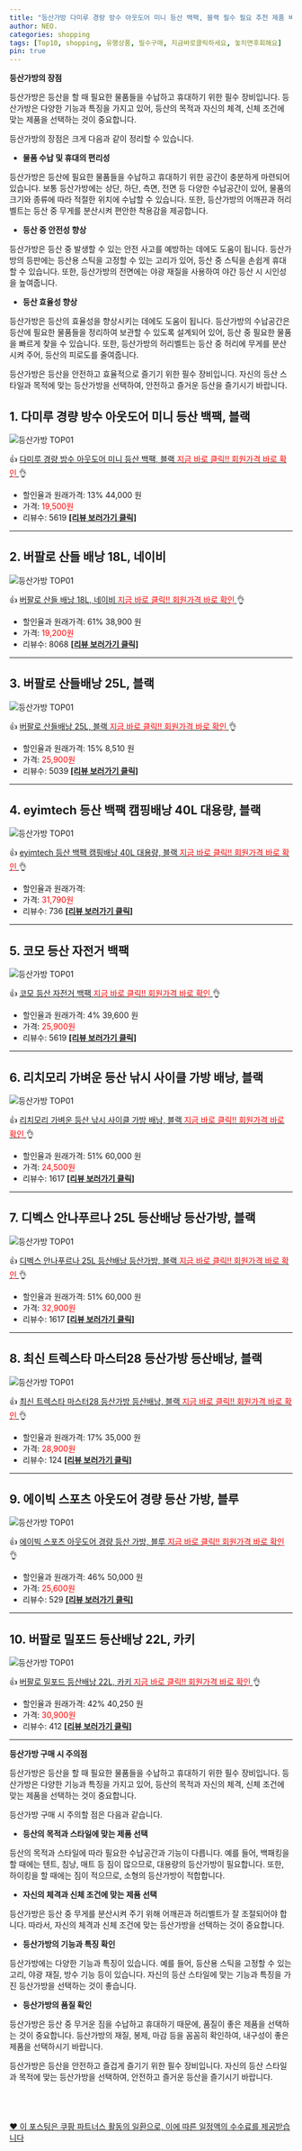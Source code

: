 ```yaml
---
title: "등산가방 다미루 경량 방수 아웃도어 미니 등산 백팩, 블랙 필수 필요 추천 제품 비교 최저 가격 비교 장점 구매 후기 구매평"
author: NEO.
categories: shopping
tags: [Top10, shopping, 유행상품, 필수구매, 지금바로클릭하세요, 놓치면후회해요]
pin: true
---
```

**등산가방의 장점**

등산가방은 등산을 할 때 필요한 물품들을 수납하고 휴대하기 위한 필수 장비입니다. 등산가방은 다양한 기능과 특징을 가지고 있어, 등산의 목적과 자신의 체격, 신체 조건에 맞는 제품을 선택하는 것이 중요합니다.

등산가방의 장점은 크게 다음과 같이 정리할 수 있습니다.

* **물품 수납 및 휴대의 편리성**

등산가방은 등산에 필요한 물품들을 수납하고 휴대하기 위한 공간이 충분하게 마련되어 있습니다. 보통 등산가방에는 상단, 하단, 측면, 전면 등 다양한 수납공간이 있어, 물품의 크기와 종류에 따라 적절한 위치에 수납할 수 있습니다. 또한, 등산가방의 어깨끈과 허리벨트는 등산 중 무게를 분산시켜 편안한 착용감을 제공합니다.

* **등산 중 안전성 향상**

등산가방은 등산 중 발생할 수 있는 안전 사고를 예방하는 데에도 도움이 됩니다. 등산가방의 등판에는 등산용 스틱을 고정할 수 있는 고리가 있어, 등산 중 스틱을 손쉽게 휴대할 수 있습니다. 또한, 등산가방의 전면에는 야광 재질을 사용하여 야간 등산 시 시인성을 높여줍니다.

* **등산 효율성 향상**

등산가방은 등산의 효율성을 향상시키는 데에도 도움이 됩니다. 등산가방의 수납공간은 등산에 필요한 물품들을 정리하여 보관할 수 있도록 설계되어 있어, 등산 중 필요한 물품을 빠르게 찾을 수 있습니다. 또한, 등산가방의 허리벨트는 등산 중 허리에 무게를 분산시켜 주어, 등산의 피로도를 줄여줍니다.

등산가방은 등산을 안전하고 효율적으로 즐기기 위한 필수 장비입니다. 자신의 등산 스타일과 목적에 맞는 등산가방을 선택하여, 안전하고 즐거운 등산을 즐기시기 바랍니다.

   

## 1. 다미루 경량 방수 아웃도어 미니 등산 백팩, 블랙

![등산가방 TOP01](https://thumbnail8.coupangcdn.com/thumbnails/remote/490x490ex/image/vendor_inventory/34aa/acf4f65d532b0d725f5f690d2aa69c7f3f7c0db927de0e63293623b48c27.jpg)


👍 [다미루 경량 방수 아웃도어 미니 등산 백팩, 블랙 <font color=red> 지금 바로 클릭!! 회원가격 바로 확인 </font> ](https://link.coupang.com/re/AFFSDP?lptag=AF3617701&subid=GithubCoopas&pageKey=7687288601&traceid=V0-153&itemId=20547425391&vendorItemId=87623808413) 👌 


- 할인율과 원래가격: 13%  44,000   원
- 가격: <span style='color:red'>19,500원</span>
- 리뷰수: 5619  [**[리뷰 보러가기 클릭]**](https://link.coupang.com/re/AFFSDP?lptag=AF3617701&subid=GithubCoopas&pageKey=7687288601&traceid=V0-153&itemId=20547425391&vendorItemId=87623808413)

---


   

## 2. 버팔로 산들 배낭 18L, 네이비

![등산가방 TOP01](https://thumbnail6.coupangcdn.com/thumbnails/remote/490x490ex/image/retail/images/2019/10/15/17/5/8aa6f9a7-1eb7-4f03-924a-54eacfc66324.jpg)


👍 [버팔로 산들 배낭 18L, 네이비 <font color=red> 지금 바로 클릭!! 회원가격 바로 확인 </font> ](https://link.coupang.com/re/AFFSDP?lptag=AF3617701&subid=GithubCoopas&pageKey=6468020589&traceid=V0-153&itemId=14106524171&vendorItemId=5464500469) 👌 


- 할인율과 원래가격: 61%  38,900   원
- 가격: <span style='color:red'>19,200원</span>
- 리뷰수: 8068  [**[리뷰 보러가기 클릭]**](https://link.coupang.com/re/AFFSDP?lptag=AF3617701&subid=GithubCoopas&pageKey=6468020589&traceid=V0-153&itemId=14106524171&vendorItemId=5464500469)

---


   

## 3. 버팔로 산들배낭 25L, 블랙

![등산가방 TOP01](https://thumbnail7.coupangcdn.com/thumbnails/remote/490x490ex/image/retail/images/3832622716449432-9042d999-24f8-4055-a945-f6b2fd9a9483.jpg)


👍 [버팔로 산들배낭 25L, 블랙 <font color=red> 지금 바로 클릭!! 회원가격 바로 확인 </font> ](https://link.coupang.com/re/AFFSDP?lptag=AF3617701&subid=GithubCoopas&pageKey=7320614631&traceid=V0-153&itemId=6481528892&vendorItemId=73775809102) 👌 


- 할인율과 원래가격: 15%  8,510   원
- 가격: <span style='color:red'>25,900원</span>
- 리뷰수: 5039  [**[리뷰 보러가기 클릭]**](https://link.coupang.com/re/AFFSDP?lptag=AF3617701&subid=GithubCoopas&pageKey=7320614631&traceid=V0-153&itemId=6481528892&vendorItemId=73775809102)

---


   

## 4. eyimtech 등산 백팩 캠핑배낭 40L 대용량, 블랙

![등산가방 TOP01](https://thumbnail9.coupangcdn.com/thumbnails/remote/490x490ex/image/vendor_inventory/c6ac/2c3b5c604423fcd8fbbecb0c9ea9366b0f40beaec1bd6384056dbcc0bd4d.jpg)


👍 [eyimtech 등산 백팩 캠핑배낭 40L 대용량, 블랙 <font color=red> 지금 바로 클릭!! 회원가격 바로 확인 </font> ](https://link.coupang.com/re/AFFSDP?lptag=AF3617701&subid=GithubCoopas&pageKey=7145727349&traceid=V0-153&itemId=17953924846&vendorItemId=86792071202) 👌 


- 할인율과 원래가격: 
- 가격: <span style='color:red'>31,790원</span>
- 리뷰수: 736  [**[리뷰 보러가기 클릭]**](https://link.coupang.com/re/AFFSDP?lptag=AF3617701&subid=GithubCoopas&pageKey=7145727349&traceid=V0-153&itemId=17953924846&vendorItemId=86792071202)

---


   

## 5. 코모 등산 자전거 백팩

![등산가방 TOP01](https://thumbnail9.coupangcdn.com/thumbnails/remote/490x490ex/image/vendor_inventory/9073/ea5a540a60df200f2b0dd8206f54e7727bc56a678957aa68977f652d7656.jpg)


👍 [코모 등산 자전거 백팩 <font color=red> 지금 바로 클릭!! 회원가격 바로 확인 </font> ](https://link.coupang.com/re/AFFSDP?lptag=AF3617701&subid=GithubCoopas&pageKey=7722907965&traceid=V0-153&itemId=20731677171&vendorItemId=87802288329) 👌 


- 할인율과 원래가격: 4%  39,600   원
- 가격: <span style='color:red'>25,900원</span>
- 리뷰수: 5619  [**[리뷰 보러가기 클릭]**](https://link.coupang.com/re/AFFSDP?lptag=AF3617701&subid=GithubCoopas&pageKey=7722907965&traceid=V0-153&itemId=20731677171&vendorItemId=87802288329)

---


   

## 6. 리치모리 가벼운 등산 낚시 사이클 가방 배낭, 블랙

![등산가방 TOP01](https://thumbnail9.coupangcdn.com/thumbnails/remote/490x490ex/image/vendor_inventory/977f/1b11f948c5389b5415494c8c4739125674ca8cb5141663dd3ca0c557f334.jpg)


👍 [리치모리 가벼운 등산 낚시 사이클 가방 배낭, 블랙 <font color=red> 지금 바로 클릭!! 회원가격 바로 확인 </font> ](https://link.coupang.com/re/AFFSDP?lptag=AF3617701&subid=GithubCoopas&pageKey=7573060142&traceid=V0-153&itemId=19976002495&vendorItemId=87074397091) 👌 


- 할인율과 원래가격: 51%  60,000   원
- 가격: <span style='color:red'>24,500원</span>
- 리뷰수: 1617  [**[리뷰 보러가기 클릭]**](https://link.coupang.com/re/AFFSDP?lptag=AF3617701&subid=GithubCoopas&pageKey=7573060142&traceid=V0-153&itemId=19976002495&vendorItemId=87074397091)

---


   

## 7. 디벡스 안나푸르나 25L 등산배낭 등산가방, 블랙

![등산가방 TOP01](https://thumbnail8.coupangcdn.com/thumbnails/remote/490x490ex/image/vendor_inventory/dd4a/26c98a371a035583b2d78a63063bea60a287379a64e4fcbf3e347358232c.png)


👍 [디벡스 안나푸르나 25L 등산배낭 등산가방, 블랙 <font color=red> 지금 바로 클릭!! 회원가격 바로 확인 </font> ](https://link.coupang.com/re/AFFSDP?lptag=AF3617701&subid=GithubCoopas&pageKey=5408505944&traceid=V0-153&itemId=8125433938&vendorItemId=75413710225) 👌 


- 할인율과 원래가격: 51%  60,000   원
- 가격: <span style='color:red'>32,900원</span>
- 리뷰수: 1617  [**[리뷰 보러가기 클릭]**](https://link.coupang.com/re/AFFSDP?lptag=AF3617701&subid=GithubCoopas&pageKey=5408505944&traceid=V0-153&itemId=8125433938&vendorItemId=75413710225)

---


   

## 8. 최신 트렉스타 마스터28 등산가방 등산배낭, 블랙

![등산가방 TOP01](https://thumbnail10.coupangcdn.com/thumbnails/remote/490x490ex/image/vendor_inventory/d8a7/06dcb3c06ad3dbae23a313bd9f92280e06eb7171906e8fcdcecadbbf9df2.jpg)


👍 [최신 트렉스타 마스터28 등산가방 등산배낭, 블랙 <font color=red> 지금 바로 클릭!! 회원가격 바로 확인 </font> ](https://link.coupang.com/re/AFFSDP?lptag=AF3617701&subid=GithubCoopas&pageKey=5684843748&traceid=V0-153&itemId=9397882949&vendorItemId=76682890687) 👌 


- 할인율과 원래가격: 17%  35,000   원
- 가격: <span style='color:red'>28,900원</span>
- 리뷰수: 124  [**[리뷰 보러가기 클릭]**](https://link.coupang.com/re/AFFSDP?lptag=AF3617701&subid=GithubCoopas&pageKey=5684843748&traceid=V0-153&itemId=9397882949&vendorItemId=76682890687)

---


   

## 9. 에이빅 스포츠 아웃도어 경량 등산 가방, 블루

![등산가방 TOP01](https://thumbnail7.coupangcdn.com/thumbnails/remote/490x490ex/image/retail/images/7293047852973708-60e04e88-1c72-493d-8b87-d95f64ba9f0d.png)


👍 [에이빅 스포츠 아웃도어 경량 등산 가방, 블루 <font color=red> 지금 바로 클릭!! 회원가격 바로 확인 </font> ](https://link.coupang.com/re/AFFSDP?lptag=AF3617701&subid=GithubCoopas&pageKey=7193485884&traceid=V0-153&itemId=18167595527&vendorItemId=85317130396) 👌 


- 할인율과 원래가격: 46%  50,000   원
- 가격: <span style='color:red'>25,600원</span>
- 리뷰수: 529  [**[리뷰 보러가기 클릭]**](https://link.coupang.com/re/AFFSDP?lptag=AF3617701&subid=GithubCoopas&pageKey=7193485884&traceid=V0-153&itemId=18167595527&vendorItemId=85317130396)

---


   

## 10. 버팔로 밀포드 등산배낭 22L, 카키

![등산가방 TOP01](https://thumbnail10.coupangcdn.com/thumbnails/remote/490x490ex/image/retail/images/2020/08/12/18/3/210fdcd5-91d8-4bbd-af8f-0fa26c3e5acb.jpg)


👍 [버팔로 밀포드 등산배낭 22L, 카키 <font color=red> 지금 바로 클릭!! 회원가격 바로 확인 </font> ](https://link.coupang.com/re/AFFSDP?lptag=AF3617701&subid=GithubCoopas&pageKey=1951963746&traceid=V0-153&itemId=3315800697&vendorItemId=71302679202) 👌 


- 할인율과 원래가격: 42%  40,250   원
- 가격: <span style='color:red'>30,900원</span>
- 리뷰수: 412  [**[리뷰 보러가기 클릭]**](https://link.coupang.com/re/AFFSDP?lptag=AF3617701&subid=GithubCoopas&pageKey=1951963746&traceid=V0-153&itemId=3315800697&vendorItemId=71302679202)

---
**등산가방 구매 시 주의점**

등산가방은 등산을 할 때 필요한 물품들을 수납하고 휴대하기 위한 필수 장비입니다. 등산가방은 다양한 기능과 특징을 가지고 있어, 등산의 목적과 자신의 체격, 신체 조건에 맞는 제품을 선택하는 것이 중요합니다.

등산가방 구매 시 주의할 점은 다음과 같습니다.

* **등산의 목적과 스타일에 맞는 제품 선택**

등산의 목적과 스타일에 따라 필요한 수납공간과 기능이 다릅니다. 예를 들어, 백패킹을 할 때에는 텐트, 침낭, 매트 등 짐이 많으므로, 대용량의 등산가방이 필요합니다. 또한, 하이킹을 할 때에는 짐이 적으므로, 소형의 등산가방이 적합합니다.

* **자신의 체격과 신체 조건에 맞는 제품 선택**

등산가방은 등산 중 무게를 분산시켜 주기 위해 어깨끈과 허리벨트가 잘 조절되어야 합니다. 따라서, 자신의 체격과 신체 조건에 맞는 등산가방을 선택하는 것이 중요합니다.

* **등산가방의 기능과 특징 확인**

등산가방에는 다양한 기능과 특징이 있습니다. 예를 들어, 등산용 스틱을 고정할 수 있는 고리, 야광 재질, 방수 기능 등이 있습니다. 자신의 등산 스타일에 맞는 기능과 특징을 가진 등산가방을 선택하는 것이 좋습니다.

* **등산가방의 품질 확인**

등산가방은 등산 중 무거운 짐을 수납하고 휴대하기 때문에, 품질이 좋은 제품을 선택하는 것이 중요합니다. 등산가방의 재질, 봉제, 마감 등을 꼼꼼히 확인하여, 내구성이 좋은 제품을 선택하시기 바랍니다.

등산가방은 등산을 안전하고 즐겁게 즐기기 위한 필수 장비입니다. 자신의 등산 스타일과 목적에 맞는 등산가방을 선택하여, 안전하고 즐거운 등산을 즐기시기 바랍니다.<br><br><br><br><br> [ ❤  이 포스팅은 쿠팡 파트너스 활동의 일환으로, 이에 따른 일정액의 수수료를 제공받습니다](https://link.coupang.com/a/bcEFyh)
